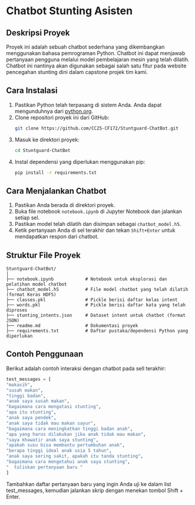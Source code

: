 # Chatbot Stunting Asisten

## Deskripsi Proyek

Proyek ini adalah sebuah chatbot sederhana yang dikembangkan menggunakan bahasa pemrograman Python. Chatbot ini dapat menjawab pertanyaan pengguna melalui model pembelajaran mesin yang telah dilatih. Chatbot ini nantinya akan digunakan sebagai salah satu fitur pada website pencegahan stunting dini dalam capstone projek tim kami.

## Cara Instalasi

1. Pastikan Python telah terpasang di sistem Anda. Anda dapat mengunduhnya dari [python.org](https://www.python.org/downloads/).
2. Clone repositori proyek ini dari GitHub:
   ```bash
   git clone https://github.com/CC25-CF172/Stuntguard-ChatBot.git
   ```
3. Masuk ke direktori proyek:
   ```bash
   cd Stuntguard-ChatBot
   ```
4. Instal dependensi yang diperlukan menggunakan pip:
   ```bash
   pip install -r requirements.txt
   ```

## Cara Menjalankan Chatbot

1. Pastikan Anda berada di direktori proyek.
2. Buka file notebook `notebook.ipynb` di Jupyter Notebook dan jalankan setiap sel.
3. Pastikan model telah dilatih dan disimpan sebagai `chatbot_model.h5`.
4. Ketik pertanyaan Anda di sel terakhir dan tekan `Shift+Enter` untuk mendapatkan respon dari chatbot.

## Struktur File Proyek

```
Stuntguard-ChatBot/
│
├── notebook.ipynb            # Notebook untuk eksplorasi dan pelatihan model chatbot
├── chatbot_model.h5          # File model chatbot yang telah dilatih (format Keras HDF5)
├── classes.pkl               # Pickle berisi daftar kelas intent
├── words.pkl                 # Pickle berisi daftar kata yang telah diproses
├── stunting_intents.json     # Dataset intent untuk chatbot (format JSON)
├── readme.md                 # Dokumentasi proyek
├── requirements.txt          # Daftar pustaka/dependensi Python yang diperlukan

```

## Contoh Penggunaan

Berikut adalah contoh interaksi dengan chatbot pada sell terakhir:

```python
test_messages = [
"makasih",
"susah makan",
"tinggi badan",
"anak saya susah makan",
"bagaimana cara mengatasi stunting",
"apa itu stunting",
"anak saya pendek",
"anak saya tidak mau makan sayur",
"bagaimana cara meningkatkan tinggi badan anak",
"apa yang harus dilakukan jika anak tidak mau makan",
"saya khawatir anak saya stunting",
"apakah susu bisa membantu pertumbuhan anak",
"berapa tinggi ideal anak usia 5 tahun",
"anak saya sering sakit, apakah itu tanda stunting",
"bagaimana cara mengetahui anak saya stunting",
"  tuliskan pertanyaan baru "
]
```

Tambahkan daftar pertanyaan baru yang ingin Anda uji ke dalam list test_messages, kemudian jalankan skrip dengan menekan tombol Shift + Enter.
